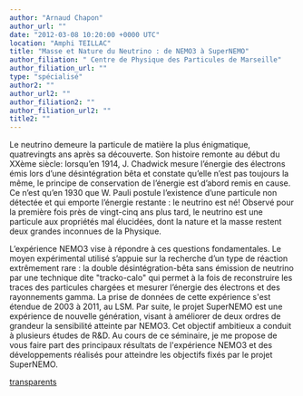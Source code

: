 ```yaml
---
author: "Arnaud Chapon"
author_url: ""
date: "2012-03-08 10:20:00 +0000 UTC"
location: "Amphi TEILLAC"
title: "Masse et Nature du Neutrino : de NEMO3 à SuperNEMO"
author_filiation: " Centre de Physique des Particules de Marseille"
author_filiation_url: ""
type: "spécialisé"
author2: ""
author_url2: ""
author_filiation2: ""
author_filiation_url2: ""
title2: ""
---
```

Le neutrino demeure la particule de matière la plus énigmatique, quatrevingts ans après sa découverte. Son histoire remonte au début du XXème siècle: lorsqu’en 1914, J. Chadwick mesure l’énergie des électrons émis lors d’une désintégration bêta et constate qu’elle n’est pas toujours la même, le principe de conservation de l’énergie est d’abord remis en cause. Ce n’est qu’en 1930 que W. Pauli postule l’existence d’une particule non détectée et qui emporte l’énergie restante : le neutrino est né! Observé pour la première fois près de vingt-cinq ans plus tard, le neutrino est une particule aux propriétés mal élucidées, dont la nature et la masse restent deux grandes inconnues de la Physique.

L’expérience NEMO3 vise à répondre à ces questions fondamentales. Le moyen expérimental utilisé s’appuie sur la recherche d’un type de réaction extrêmement rare : la double désintégration-bêta sans émission de neutrino par une technique dite "tracko-calo" qui permet à la fois de reconstruire les traces des particules chargées et mesurer l’énergie des électrons et des rayonnements gamma. La prise de données de cette expérience s'est étendue de 2003 à 2011, au LSM. Par suite, le projet SuperNEMO est une expérience de nouvelle génération, visant à améliorer de deux ordres de grandeur la sensibilité atteinte par NEMO3. Cet objectif ambitieux a conduit à plusieurs études de R&amp;D. Au cours de ce séminaire, je me propose de vous faire part des principaux résultats de l'expérience NEMO3 et des développements réalisés pour atteindre les objectifs fixés par le projet SuperNEMO.

[transparents](images/Communication/seminaires/ArnaudChapon.pdf)
